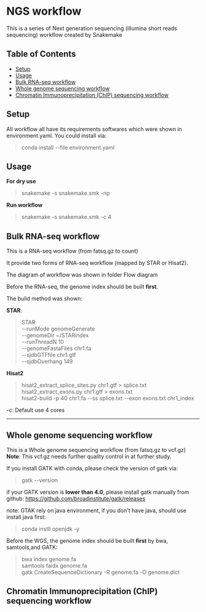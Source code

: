 # NGS workflow
This is a series of Next generation sequencing (illumina short reads sequencing) workflow created by Snakemake


<!-- TOC titleSize:2 tabSpaces:2 depthFrom:2 depthTo:6 withLinks:1 updateOnSave:1 orderedList:0 skip:0 title:1 charForUnorderedList:* -->
## Table of Contents
* [Setup](#setup)
* [Usage](#usage)
* [Bulk RNA-seq workflow](#bulk-rna-seq-workflow)
* [Whole genome sequencing workflow](#whole-genome-sequencing-workflow)
* [Chromatin Immunoprecipitation (ChIP) sequencing workflow](#chromatin-immunoprecipitation-chip-sequencing-workflow)
<!-- /TOC -->

## Setup
All workflow all have its requirements softwares which were shown in environment.yaml. You could install via:
> conda install --file environment.yaml
## Usage

**For dry use**
>snakemake -s snakemake.smk -np

**Run workflow**
>snakemake -s snakemake.smk -c 4

## Bulk RNA-seq workflow
This is a RNA-seq workflow (from fatsq.gz to count)

It provide two forms of RNA-seq workflow (mapped by STAR or Hisat2).

The diagram of workflow was shown in folder Flow diagram

Before the RNA-seq, the genome index should be built **first**.

The bulid method was shown:

**STAR**:

>STAR \
--runMode genomeGenerate \
--genomeDir ~/STARindex \
--runThreadN 10 \
--genomeFastaFiles chr1.fa \
--sjdbGTFfile chr1.gtf \
--sjdbOverhang 149

**Hisat2**
>hisat2_extract_splice_sites.py chr1.gtf > splice.txt \
>hisat2_extract_exons.py chr1.gtf > exons.txt \
>hisat2-build -p 40  chr1.fa --ss splice.txt --exon exons.txt chr1_index


-c: Default use 4 cores

-----

## Whole genome sequencing workflow

This is a Whole genome sequencing workflow (from fatsq.gz to vcf.gz)\
**Note**: This vcf.gz needs further quality control in at further study.

If you install GATK with conda, please check the version of gatk via:
>gatk --version

if your GATK version is **lower than 4.0**, please install gatk manually from github:
https://github.com/broadinstitute/gatk/releases

note: GTAK rely on java environment, if you don't have java, should use install java first:
>conda instll openjdk -y

Before the WGS, the genome index should be built **first** by bwa, samtools,and GATK:
>bwa index genome.fa \
samtools faidx genome.fa \
gatk CreateSequenceDictionary -R genome.fa -O genome.dict

## Chromatin Immunoprecipitation (ChIP) sequencing workflow
